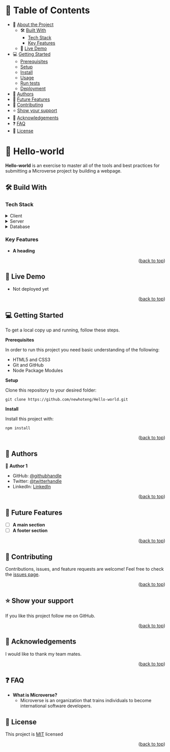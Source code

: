 # 📗 Table of Contents
- 📖 [About the Project](https://github.com/newhoteng/Hello-world/edit/main/README.md#open_book-hello-world)
  - 🛠️ [Built With](https://github.com/newhoteng/Hello-world/edit/main/README.md#hammer_and_wrench-build-with)
    - [Tech Stack](https://github.com/newhoteng/Hello-world/edit/main/README.md#tech-stack)
    - [Key Features](https://github.com/newhoteng/Hello-world/edit/main/README.md#key-features)
  - 🚀 [Live Demo](https://github.com/newhoteng/Hello-world/edit/main/README.md#rocket-live-demo)
- 💻 [Getting Started](https://github.com/newhoteng/Hello-world/edit/main/README.md#computer-getting-started)
  - [Prerequisites](https://github.com/newhoteng/Hello-world/edit/main/README.md#computer-getting-started)
  - [Setup](https://github.com/newhoteng/Hello-world/edit/main/README.md#computer-getting-started)
  - [Install](https://github.com/newhoteng/Hello-world/edit/main/README.md#computer-getting-started)
  - [Usage](https://github.com/newhoteng/Hello-world/edit/main/README.md#computer-getting-started)
  - [Run tests](https://github.com/newhoteng/Hello-world/edit/main/README.md#computer-getting-started)
  - [Deployment](https://github.com/newhoteng/Hello-world/edit/main/README.md#computer-getting-started)
- 👥 [Authors](https://github.com/newhoteng/Hello-world/edit/main/README.md#busts_in_silhouette-authors)
- 🔭 [Future Features](https://github.com/newhoteng/Hello-world/edit/main/README.md#telescope-future-features)
- 🤝 [Contributing](https://github.com/newhoteng/Hello-world/edit/main/README.md#handshake-contributing)
- ⭐ [Show your support](https://github.com/newhoteng/Hello-world/edit/main/README.md#star-show-your-support)
- 🙏 [Acknowledgements](https://github.com/newhoteng/Hello-world/edit/main/README.md#pray-acknowledgements)
- ❓ [FAQ](https://github.com/newhoteng/Hello-world/edit/main/README.md#question-faq)
- 📝 [License](https://github.com/newhoteng/Hello-world/edit/main/README.md#memo-license)


#  :open_book: Hello-world
**Hello-world** is an exercise to master all of the tools and best practices for submitting a Microverse project by building a webpage.

## :hammer_and_wrench: Build With
### Tech Stack
<details><summary>Client</summary>
<ul>
  <li><a href="https://html.com/">HTML</a></li>
  <li><a href="https://www.w3.org/TR/CSS/#css">CSS</a></li>
</ul>
</details>
<details><summary>Server</summary>
</details>
<details><summary>Database</summary>
</details>

### Key Features
- **A heading**

<p align="right">(<a href="https://github.com/newhoteng/Hello-world#readme">back to top</a>)</p>

## :rocket: Live Demo
- Not deployed yet

<p align="right">(<a href="https://github.com/newhoteng/Hello-world#readme">back to top</a>)</p>

## :computer: Getting Started
To get a local copy up and running, follow these steps.<br>

**Prerequisites**<br>

In order to run this project you need basic understanding of the following:<br>
- HTML5 and CSS3
- Git and GitHub
- Node Package Modules

**Setup**<br>

Clone this repository to your desired folder:<br>
```
git clone https://github.com/newhoteng/Hello-world.git
```

**Install**<br>

Install this project with:<br>
```
npm install
```

<p align="right">(<a href="https://github.com/newhoteng/Hello-world#readme">back to top</a>)</p>

## :busts_in_silhouette: Authors
:bust_in_silhouette: **Author 1**
- GitHub: [@githubhandle](https://github.com/newhoteng)
- Twitter: [@twitterhandle](https://twitter.com/HarrietOteng1)
- LinkedIn: [LinkedIn](https://www.linkedin.com/in/harriet-oteng-75554666/)

<p align="right">(<a href="https://github.com/newhoteng/Hello-world#readme">back to top</a>)</p>

## :telescope: Future Features
- [ ] **A main section**
- [ ] **A footer section**

<p align="right">(<a href="https://github.com/newhoteng/Hello-world#readme">back to top</a>)</p>

## :handshake: Contributing
Contributions, issues, and feature requests are welcome!
Feel free to check the [issues page](https://github.com/newhoteng/Hello-world/issues).

<p align="right">(<a href="https://github.com/newhoteng/Hello-world#readme">back to top</a>)</p>

## :star: Show your support
If you like this project follow me on GitHub.

<p align="right">(<a href="https://github.com/newhoteng/Hello-world#readme">back to top</a>)</p>

## :pray: Acknowledgements
I would like to thank my team mates.

<p align="right">(<a href="https://github.com/newhoteng/Hello-world#readme">back to top</a>)</p>

## :question: FAQ 
- **What is Microverse?**
  - Microverse is an organization that trains individuals to become international software developers.
  
## :memo: License
This project is [MIT](https://github.com/newhoteng/Hello-world/blob/main/LICENSE) licensed

<p align="right">(<a href="https://github.com/newhoteng/Hello-world#readme">back to top</a>)</p>

